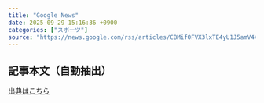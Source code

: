 ```yaml
---
title: "Google News"
date: 2025-09-29 15:16:36 +0900
categories: ["スポーツ"]
source: "https://news.google.com/rss/articles/CBMif0FVX3lxTE4yU1J5amV4VWVQUGhCbzJtTkh4Tmc0SXQ2V3dCZkRmblpWb3FvY2dVRzhLYkFYUUFZdTNlTHlLNXZacWdIeFhtQnhBX05wR3dheHZNLUNsQnIzU2d1cUgyZHczTzRlVlJzY2s3SzRQTWNaRVNTX001bEZLOHlsMWc?oc=5"
---
```


## 記事本文（自動抽出）
<body class="y0K44d EA71Tc" id="readabilityBody"></body>

[出典はこちら](https://news.google.com/rss/articles/CBMif0FVX3lxTE4yU1J5amV4VWVQUGhCbzJtTkh4Tmc0SXQ2V3dCZkRmblpWb3FvY2dVRzhLYkFYUUFZdTNlTHlLNXZacWdIeFhtQnhBX05wR3dheHZNLUNsQnIzU2d1cUgyZHczTzRlVlJzY2s3SzRQTWNaRVNTX001bEZLOHlsMWc?oc=5)
